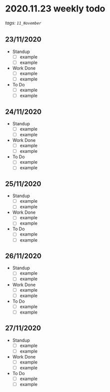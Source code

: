 # 2020.11.23 weekly todo
###### tags: `11_November`

## 23/11/2020
* Standup
    - [ ] example
    - [ ] example
* Work Done
    - [ ] example
    - [ ] example
* To Do
    - [ ] example
    - [ ] example

## 24/11/2020
* Standup
    - [ ] example
    - [ ] example
* Work Done
    - [ ] example
    - [ ] example
* To Do
    - [ ] example
    - [ ] example

## 25/11/2020
* Standup
    - [ ] example
    - [ ] example
* Work Done
    - [ ] example
    - [ ] example
* To Do
    - [ ] example
    - [ ] example

## 26/11/2020
* Standup
    - [ ] example
    - [ ] example
* Work Done
    - [ ] example
    - [ ] example
* To Do
    - [ ] example
    - [ ] example

## 27/11/2020
* Standup
    - [ ] example
    - [ ] example
* Work Done
    - [ ] example
    - [ ] example
* To Do
    - [ ] example
    - [ ] example